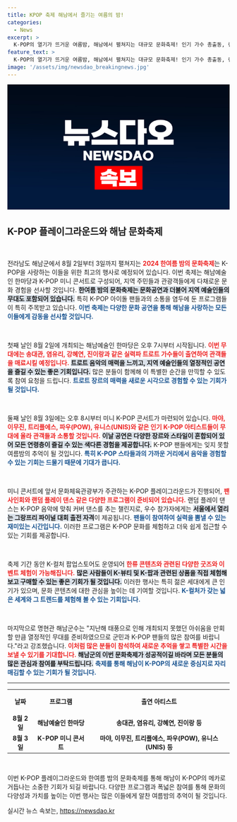 ```yaml
---
title: KPOP 축제 해남에서 즐기는 여름의 밤!
categories:
  - News
excerpt: >
  K-POP의 열기가 뜨거운 여름밤, 해남에서 펼쳐지는 대규모 문화축제! 인기 가수 총출동, 랜덤플레이 댄스 챌린지와 K-컬처 팝업스토어까지 풍성한 프로그램이 여러분을 기다립니다. 여러분의 열정을 담아 함께 즐겨보세요!
feature_text: >
  K-POP의 열기가 뜨거운 여름밤, 해남에서 펼쳐지는 대규모 문화축제! 인기 가수 총출동, 랜덤플레이 댄스 챌린지와 K-컬처 팝업스토어까지 풍성한 프로그램이 여러분을 기다립니다. 여러분의 열정을 담아 함께 즐겨보세요!
image: '/assets/img/newsdao_breakingnews.jpg'
---
```


<p><img src="/assets/img/newsdao_breakingnews.jpg" alt="koreaapp 속보" /></p>

<h2 data-ke-size="size26">K-POP 플레이그라운드와 해남 문화축제</h2>

<p data-ke-size="size16">&nbsp;</p>

<p>전라남도 해남군에서 8월 2일부터 3일까지 펼쳐지는 <b><span style="color: #ee2323;">2024 한여름 밤의 문화축제</span></b>는 K-POP을 사랑하는 이들을 위한 최고의 행사로 예정되어 있습니다. 이번 축제는 해남예술인 한마당과 K-POP 미니 콘서트로 구성되어, 지역 주민들과 관광객들에게 다채로운 문화 경험을 선사할 것입니다. <b><span style="background-color: #21538527;">한여름 밤의 문화축제는 문화공연과 더불어 지역 예술인들의 무대도 포함되어 있습니다.</span></b> 특히 K-POP 아이돌 팬들과의 소통을 염두에 둔 프로그램들이 특히 주목받고 있습니다. <b><span style="color: #1a5490;">이번 축제는 다양한 문화 공연을 통해 해남을 사랑하는 모든 이들에게 감동을 선사할 것입니다.</span></b></p>

<p data-ke-size="size16">&nbsp;</p>

<p>첫째 날인 8월 2일에 개최되는 해남예술인 한마당은 오후 7시부터 시작됩니다. <b><span style="color: #ee2323;">이번 무대에는 송대관, 염유리, 강혜연, 진이랑과 같은 실력파 트로트 가수들이 출연하여 관객들을 매료시킬 예정입니다.</span></b> <b><span style="background-color: #21538527;">트로트 음악의 매력을 느끼고, 지역 예술인들의 열정적인 공연을 즐길 수 있는 좋은 기회입니다.</span></b> 많은 분들이 함께해 이 특별한 순간을 만끽할 수 있도록 참여 요청을 드립니다. <b><span style="color: #1a5490;">트로트 장르의 매력을 새로운 시각으로 경험할 수 있는 기회가 될 것입니다.</span></b></p>

<p data-ke-size="size16">&nbsp;</p>

<p>둘째 날인 8월 3일에는 오후 8시부터 미니 K-POP 콘서트가 마련되어 있습니다. <b><span style="color: #ee2323;">마야, 이무진, 트리플에스, 파우(POW), 유니스(UNIS)와 같은 인기 K-POP 아티스트들이 무대에 올라 관객들과 소통할 것입니다.</span></b> <b><span style="background-color: #21538527;">이날 공연은 다양한 장르와 스타일이 혼합되어 있어 모든 연령층이 즐길 수 있는 색다른 경험을 제공합니다.</span></b> K-POP 팬들에게는 잊지 못할 여름밤의 추억이 될 것입니다. <b><span style="color: #1a5490;">특히 K-POP 스타들과의 가까운 거리에서 음악을 경험할 수 있는 기회는 드물기 때문에 기대가 큽니다.</span></b></p>

<p data-ke-size="size16">&nbsp;</p>

<p>미니 콘서트에 앞서 문화체육관광부가 주관하는 K-POP 플레이그라운드가 진행되어, <b><span style="color: #ee2323;">팬 사인회와 랜덤 플레이 댄스 같은 다양한 프로그램이 준비되어 있습니다.</span></b> 랜덤 플레이 댄스는 K-POP 음악에 맞춰 커버 댄스를 추는 챌린지로, 우수 참가자에게는 <b><span style="background-color: #21538527;">서울에서 열리는 그랑프리 파이널 대회 출전 자격</span></b>이 제공됩니다. <b><span style="color: #1a5490;">팬들이 참여하여 실력을 뽐낼 수 있는 재미있는 시간입니다.</span></b> 이러한 프로그램은 K-POP 문화를 체험하고 더욱 쉽게 접근할 수 있는 기회를 제공합니다.</p>

<p data-ke-size="size16">&nbsp;</p>

<p>축제 기간 동안 K-컬처 팝업스토어도 운영되어 <b><span style="color: #ee2323;">한류 콘텐츠와 관련된 다양한 굿즈와 이벤트 체험이 가능해집니다.</span></b> <b><span style="background-color: #21538527;">많은 사람들이 K-뷰티 및 K-팝과 관련된 상품을 직접 체험해보고 구매할 수 있는 좋은 기회가 될 것입니다.</span></b> 이러한 행사는 특히 젊은 세대에게 큰 인기가 있으며, 문화 콘텐츠에 대한 관심을 높이는 데 기여할 것입니다. <b><span style="color: #1a5490;">K-컬처가 갖는 넓은 세계와 그 트렌드를 체험해 볼 수 있는 기회입니다.</span></b></p>

<p data-ke-size="size16">&nbsp;</p>

<p>마지막으로 명현관 해남군수는 "지난해 태풍으로 인해 개최되지 못했던 아쉬움을 만회할 만큼 열정적인 무대를 준비하였으므로 군민과 K-POP 팬들의 많은 참여를 바랍니다."라고 강조했습니다. <b><span style="color: #ee2323;">이처럼 많은 분들이 참석하여 새로운 추억을 쌓고 특별한 시간을 보낼 수 있기를 기대합니다.</span></b> <b><span style="background-color: #21538527;">해남군의 이번 문화축제가 성공적이길 바라며 모든 분들의 많은 관심과 참여를 부탁드립니다.</span></b> <b><span style="color: #1a5490;">축제를 통해 해남이 K-POP의 새로운 중심지로 자리매김할 수 있는 기회가 될 것입니다.</span></b> </p>

<hr />

<table style="width: 100%; border-collapse: collapse;">
  <tr>
    <th style="text-align: center; height: 45px;"><b>날짜</b></th>
    <th style="text-align: center; height: 45px;"><b>프로그램</b></th>
    <th style="text-align: center; height: 45px;"><b>출연 아티스트</b></th>
  </tr>
  <tr>
    <td style="text-align: center; height: 17px;"><b>8월 2일</b></td>
    <td style="text-align: center; height: 17px;"><b>해남예술인 한마당</b></td>
    <td style="text-align: center; height: 17px;"><b>송대관, 염유리, 강혜연, 진이랑 등</b></td>
  </tr>
  <tr>
    <td style="text-align: center; height: 17px;"><b>8월 3일</b></td>
    <td style="text-align: center; height: 17px;"><b>K-POP 미니 콘서트</b></td>
    <td style="text-align: center; height: 17px;"><b>마야, 이무진, 트리플에스, 파우(POW), 유니스(UNIS) 등</b></td>
  </tr>
</table>

<p data-ke-size="size16">&nbsp;</p> 

<p>이번 K-POP 플레이그라운드와 한여름 밤의 문화축제를 통해 해남이 K-POP의 메카로 거듭나는 소중한 기회가 되길 바랍니다. 다양한 프로그램과 폭넓은 참여를 통해 문화의 다양성과 가치를 높이는 이번 행사는 많은 이들에게 알찬 여름밤의 추억이 될 것입니다. </p>
실시간 뉴스 속보는, <a href="https://newsdao.kr" rel="dofollow">https://newsdao.kr</a>


